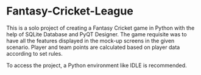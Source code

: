 # Fantasy-Cricket-League
This is a solo project of creating a Fantasy Cricket game in Python with the help of SQLite Database and PyQT Designer.
The game requisite was to have all the features displayed in the mock-up screens in the given scenario.
Player and team points are calculated based on player data according to set rules.

To access the project, a Python environment like IDLE is recommended.
